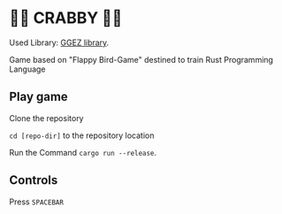 # 🦀🦀 CRABBY 🦀🦀

Used Library: [GGEZ library](https://ggez.rs/).

Game based on "Flappy Bird-Game" destined to train Rust Programming Language


## Play game

Clone the repository

`cd [repo-dir]` to the repository location

Run the Command `cargo run --release`.

## Controls

Press `SPACEBAR`

